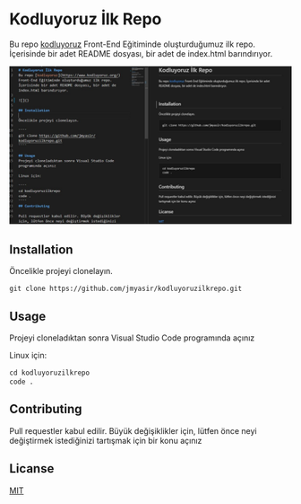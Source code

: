 # Kodluyoruz İlk Repo
Bu repo [kodluyoruz](https://www.kodluyoruz.org/) Front-End Eğitiminde oluşturduğumuz ilk repo. İçerisinde bir adet README dosyası, bir adet de index.html barındırıyor.

![](q.jpg)

## Installation

Öncelikle projeyi clonelayın.

````
git clone https://github.com/jmyasir/kodluyoruzilkrepo.git 
````

## Usage 
Projeyi cloneladıktan sonra Visual Studio Code programında açınız

Linux için:

````
cd kodluyoruzilkrepo
code .
````
## Contributing

Pull requestler kabul edilir. Büyük değişiklikler için, lütfen önce neyi değiştirmek istediğinizi tartışmak için bir konu açınız

## Licanse 

[MIT](https://mit-license.org/)


